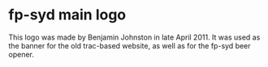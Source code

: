 # fp-syd main logo

This logo was made by Benjamin Johnston in late April 2011. It was used as the banner for the old trac-based website, as well as for the fp-syd beer opener.

